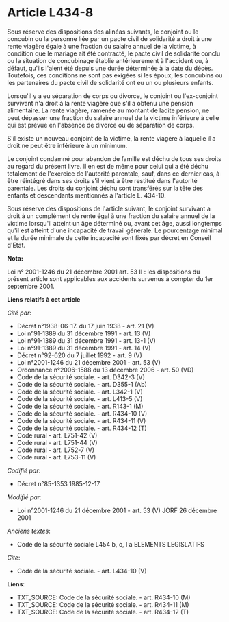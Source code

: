 # Article L434-8

Sous réserve des dispositions des alinéas suivants, le conjoint ou le concubin ou la personne liée par un pacte civil de
solidarité a droit à une rente viagère égale à une fraction du salaire annuel de la victime, à condition que le mariage ait
été contracté, le pacte civil de solidarité conclu ou la situation de concubinage établie antérieurement à l'accident ou, à
défaut, qu'ils l'aient été depuis une durée déterminée à la date du décès. Toutefois, ces conditions ne sont pas exigées si
les époux, les concubins ou les partenaires du pacte civil de solidarité ont eu un ou plusieurs enfants.

Lorsqu'il y a eu séparation de corps ou divorce, le conjoint ou l'ex-conjoint survivant n'a droit à la rente viagère que s'il
a obtenu une pension alimentaire. La rente viagère, ramenée au montant de ladite pension, ne peut dépasser une fraction du
salaire annuel de la victime inférieure à celle qui est prévue en l'absence de divorce ou de séparation de corps. 

S'il existe un nouveau conjoint de la victime, la rente viagère à laquelle il a droit ne peut être inférieure à un minimum. 

Le conjoint condamné pour abandon de famille est déchu de tous ses droits au regard du présent livre. Il en est de même pour
celui qui a été déchu totalement de l'exercice de l'autorité parentale, sauf, dans ce dernier cas, à être réintégré dans ses
droits s'il vient à être restitué dans l'autorité parentale. Les droits du conjoint déchu sont transférés sur la tête des
enfants et descendants mentionnés à l'article L. 434-10. 

Sous réserve des dispositions de l'article suivant, le conjoint survivant a droit à un complément de rente égal à une
fraction du salaire annuel de la victime lorsqu'il atteint un âge déterminé ou, avant cet âge, aussi longtemps qu'il est
atteint d'une incapacité de travail générale. Le pourcentage minimal et la durée minimale de cette incapacité sont fixés par
décret en Conseil d'Etat.

**Nota:**

Loi n° 2001-1246 du 21 décembre 2001 art. 53 II : les dispositions du présent article sont applicables aux accidents survenus
à compter du 1er septembre 2001.

**Liens relatifs à cet article**

_Cité par_:

  - Décret n°1938-06-17. du 17 juin 1938 - art. 21 (V)
  - Loi n°91-1389 du 31 décembre 1991 - art. 13 (V)
  - Loi n°91-1389 du 31 décembre 1991 - art. 13-1 (V)
  - Loi n°91-1389 du 31 décembre 1991 - art. 14 (V)
  - Décret n°92-620 du 7 juillet 1992 - art. 9 (V)
  - Loi n°2001-1246 du 21 décembre 2001 - art. 53 (V)
  - Ordonnance n°2006-1588 du 13 décembre 2006 - art. 50 (VD)
  - Code de la sécurité sociale. - art. D342-3 (V)
  - Code de la sécurité sociale. - art. D355-1 (Ab)
  - Code de la sécurité sociale. - art. L342-1 (V)
  - Code de la sécurité sociale. - art. L413-5 (V)
  - Code de la sécurité sociale. - art. R143-1 (M)
  - Code de la sécurité sociale. - art. R434-10 (V)
  - Code de la sécurité sociale. - art. R434-11 (V)
  - Code de la sécurité sociale. - art. R434-12 (T)
  - Code rural - art. L751-42 (V)
  - Code rural - art. L751-44 (V)
  - Code rural - art. L752-7 (V)
  - Code rural - art. L753-11 (V)

_Codifié par_:

  - Décret n°85-1353 1985-12-17

_Modifié par_:

  - Loi n°2001-1246 du 21 décembre 2001 - art. 53 (V) JORF 26 décembre 2001

_Anciens textes_:

  - Code de la sécurité sociale L454 b, c, I a ELEMENTS LEGISLATIFS

_Cite_:

  - Code de la sécurité sociale. - art. L434-10 (V)

**Liens**:

  - TXT_SOURCE: Code de la sécurité sociale. - art. R434-10 (M)
  - TXT_SOURCE: Code de la sécurité sociale. - art. R434-11 (M)
  - TXT_SOURCE: Code de la sécurité sociale. - art. R434-12 (T)
